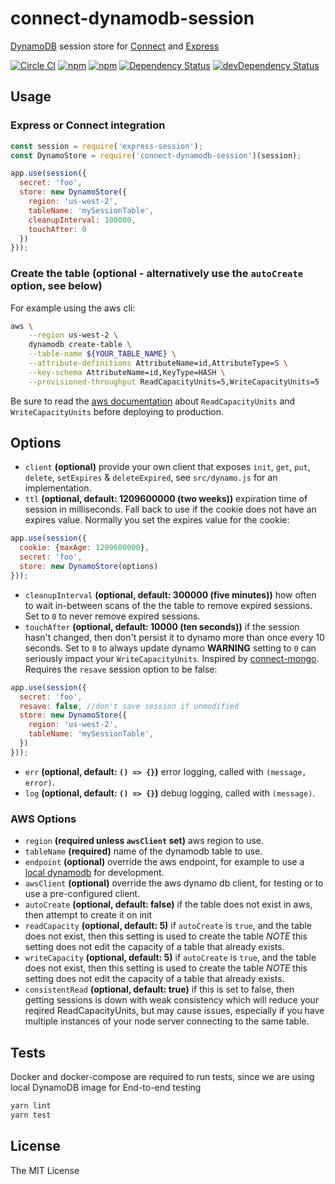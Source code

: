 # connect-dynamodb-session

[DynamoDB](https://aws.amazon.com/dynamodb) session store for [Connect](https://github.com/senchalabs/connect) and [Express](http://expressjs.com/)

[![Circle CI](https://img.shields.io/circleci/project/github/packetloop/connect-dynamodb-session/master.svg)](https://circleci.com/gh/packetloop/connect-dynamodb-session)
[![npm](https://img.shields.io/npm/v/connect-dynamodb-session.svg)](https://www.npmjs.com/package/connect-dynamodb-session)
[![npm](https://img.shields.io/npm/dm/connect-dynamodb-session.svg)](https://www.npmjs.com/package/connect-dynamodb-session)
[![Dependency Status](https://david-dm.org/packetloop/connect-dynamodb-session.svg)](https://david-dm.org/packetloop/connect-dynamodb-session)
[![devDependency Status](https://david-dm.org/packetloop/connect-dynamodb-session/dev-status.svg)](https://david-dm.org/packetloop/connect-dynamodb-session#info=devDependencies)

## Usage

### Express or Connect integration

```js
const session = require('express-session');
const DynamoStore = require('connect-dynamodb-session')(session);

app.use(session({
  secret: 'foo',
  store: new DynamoStore({
    region: 'us-west-2',
    tableName: 'mySessionTable',
    cleanupInterval: 100000,
    touchAfter: 0
  })
}));
```

### Create the table (optional - alternatively use the `autoCreate` option, see below)

For example using the aws cli:

```bash
aws \
    --region us-west-2 \
    dynamodb create-table \
    --table-name ${YOUR_TABLE_NAME} \
    --attribute-definitions AttributeName=id,AttributeType=S \
    --key-schema AttributeName=id,KeyType=HASH \
    --provisioned-throughput ReadCapacityUnits=5,WriteCapacityUnits=5
```

Be sure to read the [aws documentation](http://docs.aws.amazon.com/amazondynamodb/latest/developerguide/HowItWorks.ProvisionedThroughput.html) about `ReadCapacityUnits` and `WriteCapacityUnits` before deploying to production. 

## Options

  - `client` **(optional)** provide your own client that exposes `init`, `get`, `put`, `delete`, `setExpires` & `deleteExpired`, see `src/dynamo.js` for an implementation.
  - `ttl` **(optional, default: 1209600000 (two weeks))** expiration time of session in milliseconds. Fall back to use if the cookie does not have an expires value. Normally you set the expires value for the cookie:

```js
app.use(session({
  cookie: {maxAge: 1209600000},
  secret: 'foo',
  store: new DynamoStore(options)
}));
```

  - `cleanupInterval` **(optional, default: 300000 (five minutes))** how often to wait in-between scans of the the table to remove expired sessions. Set to `0` to never remove expired sessions.
  - `touchAfter` **(optional, default: 10000 (ten seconds))** if the session hasn't changed, then don't persist it to dynamo more than once every 10 seconds. Set to `0` to always update dynamo **WARNING** setting to `0` can seriously impact your `WriteCapacityUnits`. Inspired by [connect-mongo](https://github.com/kcbanner/connect-mongo). Requires the `resave` session option to be false: 

```js
app.use(session({
  secret: 'foo',
  resave: false, //don't save session if unmodified
  store: new DynamoStore({
    region: 'us-west-2',
    tableName: 'mySessionTable',
  })
}));
```

  - `err` **(optional, default: `() => {}`)** error logging, called with `(message, error)`.
  - `log` **(optional, default: `() => {}`)** debug logging, called with `(message)`.

### AWS Options

  - `region` **(required unless `awsClient` set)** aws region to use.
  - `tableName` **(required)** name of the dynamodb table to use.
  - `endpoint` **(optional)** override the aws endpoint, for example to use a [local dynamodb](http://docs.aws.amazon.com/amazondynamodb/latest/developerguide/Tools.DynamoDBLocal.html) for development.
  - `awsClient` **(optional)** override the aws dynamo db client, for testing or to use a pre-configured client.
  - `autoCreate` **(optional, default: false)** if the table does not exist in aws, then attempt to create it on init
  - `readCapacity` **(optional, default: 5)** if `autoCreate` is `true`, and the table does not exist, then this setting is used to create the table *NOTE* this setting does not edit the capacity of a table that already exists.
  - `writeCapacity` **(optional, default: 5)** if `autoCreate` is `true`, and the table does not exist, then this setting is used to create the table *NOTE* this setting does not edit the capacity of a table that already exists.
  - `consistentRead` **(optional, default: true)** if this is set to false, then getting sessions is down with weak consistency which will reduce your reqired ReadCapacityUnits, but may cause issues, especially if you have multiple instances of your node server connecting to the same table.
  
## Tests

Docker and docker-compose are required to run tests, since we are using local DynamoDB image for End-to-end testing

```sh
yarn lint
yarn test
```

## License

The MIT License
